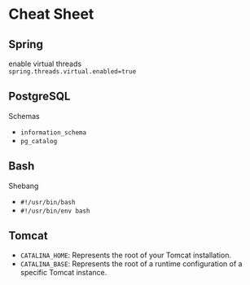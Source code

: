 # Cheat Sheet

## Spring

enable virtual threads<br>
`spring.threads.virtual.enabled=true` 

## PostgreSQL

Schemas 
- `information_schema`
- `pg_catalog`

## Bash

Shebang
- `#!/usr/bin/bash`
- `#!/usr/bin/env bash`

## Tomcat

- `CATALINA_HOME`: Represents the root of your Tomcat installation.
- `CATALINA_BASE`: Represents the root of a runtime configuration of a specific Tomcat instance.

